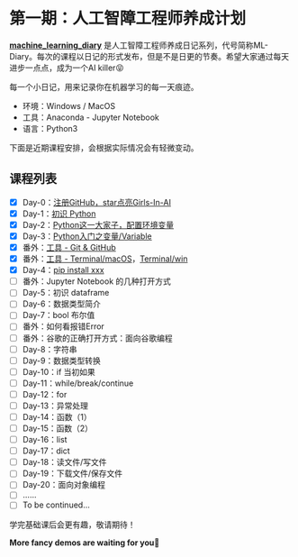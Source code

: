 # 第一期：人工智障工程师养成计划

**[machine_learning_diary](https://github.com/YZHANG1270/Girls-In-AI/tree/master/machine_learning_diary)** 是人工智障工程师养成日记系列，代号简称ML-Diary。每次的课程以日记的形式发布，但是不是日更的节奏。希望大家通过每天进步一点点，成为一个AI killer😝

每一个小日记，用来记录你在机器学习的每一天痕迹。

- 环境：Windows / MacOS
- 工具：Anaconda - Jupyter Notebook
- 语言：Python3



下面是近期课程安排，会根据实际情况会有轻微变动。

## 课程列表

- [x] Day-0：[注册GitHub，star点亮Girls-In-AI](https://github.com/YZHANG1270/Girls-In-AI/blob/master/git_tutorial/signup/README.md)
- [x] Day-1：[初识 Python](https://github.com/YZHANG1270/Girls-In-AI/tree/master/machine_learning_diary/day-1)
- [x] Day-2：[Python这一大家子，配置环境变量](https://github.com/YZHANG1270/Girls-In-AI/tree/master/machine_learning_diary/day-2)
- [x] Day-3：[Python入门之变量/Variable](https://github.com/YZHANG1270/Girls-In-AI/blob/master/machine_learning_diary/day-3/README.md)
- [x] 番外：[工具 - Git & GitHub](https://github.com/YZHANG1270/Girls-In-AI/tree/master/git_tutorial/git_and_github_intro)
- [x] 番外：[工具 - Terminal/macOS](https://github.com/YZHANG1270/Girls-In-AI/tree/master/git_tutorial/terminal_macOS)，[Terminal/win](https://github.com/YZHANG1270/Girls-In-AI/tree/master/git_tutorial/terminal_win)
- [x] Day-4：[pip install xxx](https://github.com/YZHANG1270/Girls-In-AI/tree/master/machine_learning_diary/day-4)
- [ ] 番外：Jupyter Notebook 的几种打开方式
- [ ] Day-5：初识 dataframe
- [ ] Day-6：数据类型简介
- [ ] Day-7：bool 布尔值
- [ ] 番外：如何看报错Error
- [ ] 番外：谷歌的正确打开方式：面向谷歌编程
- [ ] Day-8：字符串
- [ ] Day-9：数据类型转换
- [ ] Day-10：if 当初如果
- [ ] Day-11：while/break/continue
- [ ] Day-12：for
- [ ] Day-13：异常处理
- [ ] Day-14：函数（1）
- [ ] Day-15：函数（2）
- [ ] Day-16：list
- [ ] Day-17：dict
- [ ] Day-18：读文件/写文件
- [ ] Day-19：下载文件/保存文件
- [ ] Day-20：面向对象编程
- [ ] ......
- [ ] To be continued...

学完基础课后会更有趣，敬请期待！

**More fancy demos are waiting for you🤞**
